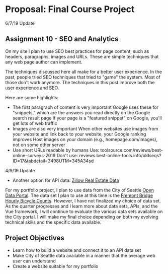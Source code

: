 # Proposal: Final Course Project

6/7/19 Update
## Assignment 10 - SEO and Analytics
On my site I plan to use SEO best practices for page content, such as headers, paragraphs, images and URLs. These are simple techniques that any web page author can implement.

The techniques discussed here all make for a better user experience. In the past, people tried SEO techniques that tried to "game" the system. Most of those don't work anymore. The techniques in this post improve both the user experience and SEO.

Here are some highlights:

* The first paragraph of content is very important
   Google uses these for "snippets," which are the answers you read directly on the Google search result page
   If your page is a "featured snippet" on Google, you'll get lots of web traffic
* Images are also very important
   When other websites use images from your website and link back to your website, your Google ranking improves
   Host images on your domain (e.g., homepage.com/images), not on some other server
* Use short URLs readable by humans
   Use: toolsource.com/reviews/best-online-surveys-2019
   Don't use: reviews.best-online-tools.info/oldseqs?ID=17&tabdetail=3498UTM=345A34sd

4/9/19 Update
* Another option for API data: [Zillow Real Estate Data](https://www.zillow.com/howto/api/APIOverview.htm)

For my portfolio project, I plan to use data from the City of Seattle [Open Data Portal](https://data.seattle.gov/). The data set I plan to use at this time is the [Fremont Bridge Hourly Bicycle Counts](https://data.seattle.gov/Transportation/Fremont-Bridge-Hourly-Bicycle-Counts-by-Month-Octo/65db-xm6k). However, I have not finalized my choice of data set. As the quarter progresses and I learn more about data sets, APIs, and the Vue framework, I will continue to evaluate the various data sets available on the City portal. I will make my final choice depending on both my evolving technical skills and the specific data available.


## Project Objectives

* Learn how to build a website and connect it to an API data set
* Make City of Seattle data available in a manner that the average web user can understand
* Create a website suitable for my portfolio
